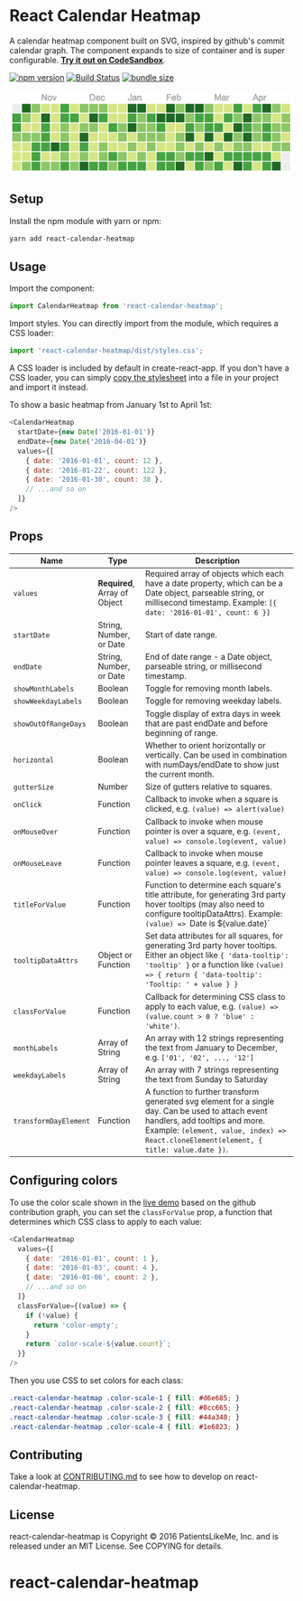 # React Calendar Heatmap

A calendar heatmap component built on SVG, inspired by github's commit calendar graph. The component expands to size of container and is super configurable. [**Try it out on CodeSandbox**](https://codesandbox.io/s/73mk9wlyx).

[![npm version](https://badge.fury.io/js/react-calendar-heatmap.svg)](https://badge.fury.io/js/react-calendar-heatmap)
[![Build Status](https://travis-ci.org/kevinsqi/react-calendar-heatmap.svg?branch=master)](https://travis-ci.org/kevinsqi/react-calendar-heatmap)
[![bundle size](https://img.shields.io/bundlephobia/min/react-calendar-heatmap.svg)](https://bundlephobia.com/result?p=react-calendar-heatmap)

[![react-calendar-heatmap screenshot](/demo/public/react-calendar-heatmap.png?raw=true)](https://codesandbox.io/s/73mk9wlyx)

## Setup

Install the npm module with yarn or npm:

```bash
yarn add react-calendar-heatmap
```

## Usage

Import the component:

```javascript
import CalendarHeatmap from 'react-calendar-heatmap';
```

Import styles. You can directly import from the module, which requires a CSS loader:

```javascript
import 'react-calendar-heatmap/dist/styles.css';
```

A CSS loader is included by default in create-react-app. If you don't have a CSS loader, you can simply [copy the stylesheet](src/styles.css) into a file in your project and import it instead.

To show a basic heatmap from January 1st to April 1st:

```javascript
<CalendarHeatmap
  startDate={new Date('2016-01-01')}
  endDate={new Date('2016-04-01')}
  values={[
    { date: '2016-01-01', count: 12 },
    { date: '2016-01-22', count: 122 },
    { date: '2016-01-30', count: 38 },
    // ...and so on
  ]}
/>
```

## Props

| Name | Type | Description |
| ---- | ---- | ----------- |
| `values` | **Required**, Array of Object | Required array of objects which each have a date property, which can be a Date object, parseable string, or millisecond timestamp. Example: `[{ date: '2016-01-01', count: 6 }]` |
| `startDate` | String, Number, or Date | Start of date range. |
| `endDate` | String, Number, or Date | End of date range - a Date object, parseable string, or millisecond timestamp. |
| `showMonthLabels` | Boolean | Toggle for removing month labels. |
| `showWeekdayLabels` | Boolean | Toggle for removing weekday labels. |
| `showOutOfRangeDays` | Boolean | Toggle display of extra days in week that are past endDate and before beginning of range. |
| `horizontal` | Boolean | Whether to orient horizontally or vertically. Can be used in combination with numDays/endDate to show just the current month. |
| `gutterSize` | Number | Size of gutters relative to squares. |
| `onClick` | Function | Callback to invoke when a square is clicked, e.g. `(value) => alert(value)` |
| `onMouseOver` | Function | Callback to invoke when mouse pointer is over a square, e.g. `(event, value) => console.log(event, value)` |
| `onMouseLeave` | Function | Callback to invoke when mouse pointer leaves a square, e.g. `(event, value) => console.log(event, value)` |
| `titleForValue` | Function | Function to determine each square's title attribute, for generating 3rd party hover tooltips (may also need to configure tooltipDataAttrs). Example: `(value) => `Date is ${value.date}` |
| `tooltipDataAttrs` | Object or Function | Set data attributes for all squares, for generating 3rd party hover tooltips. Either an object like `{ 'data-tooltip': 'tooltip' }` or a function like `(value) => { return { 'data-tooltip': 'Tooltip: ' + value } }` |
| `classForValue` | Function | Callback for determining CSS class to apply to each value, e.g. `(value) => (value.count > 0 ? 'blue' : 'white')`. |
| `monthLabels` | Array of String | An array with 12 strings representing the text from January to December, e.g. `['01', '02', ..., '12']` |
| `weekdayLabels` | Array of String | An array with 7 strings representing the text from Sunday to Saturday |
| `transformDayElement` | Function | A function to further transform generated svg element for a single day. Can be used to attach event handlers, add tooltips and more. Example: `(element, value, index) => React.cloneElement(element, { title: value.date })`. |


## Configuring colors

To use the color scale shown in the [live demo](https://www.kevinqi.com/react-calendar-heatmap/) based on the github contribution graph, you can set the `classForValue` prop, a function that determines which CSS class to apply to each value:

```javascript
<CalendarHeatmap
  values={[
    { date: '2016-01-01', count: 1 },
    { date: '2016-01-03', count: 4 },
    { date: '2016-01-06', count: 2 },
    // ...and so on
  ]}
  classForValue={(value) => {
    if (!value) {
      return 'color-empty';
    }
    return `color-scale-${value.count}`;
  }}
/>
```

Then you use CSS to set colors for each class:

```css
.react-calendar-heatmap .color-scale-1 { fill: #d6e685; }
.react-calendar-heatmap .color-scale-2 { fill: #8cc665; }
.react-calendar-heatmap .color-scale-3 { fill: #44a340; }
.react-calendar-heatmap .color-scale-4 { fill: #1e6823; }
```

## Contributing

Take a look at [CONTRIBUTING.md](/CONTRIBUTING.md) to see how to develop on react-calendar-heatmap.

## License

react-calendar-heatmap is Copyright &copy; 2016 PatientsLikeMe, Inc. and is released under an MIT License.  See COPYING for details.
# react-calendar-heatmap
